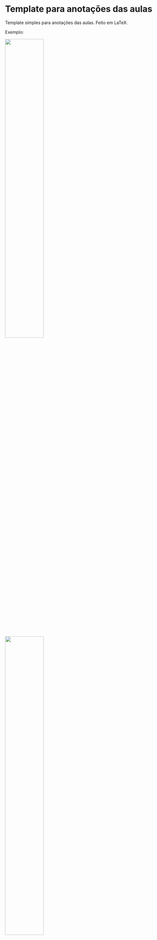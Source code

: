 # Template para anotações das aulas
Template simples para anotações das aulas. Feito em LaTeX.

Exemplo:

<img src="https://user-images.githubusercontent.com/60491870/125289893-1fe70c80-e2f6-11eb-81fd-9f806fe5364d.jpg" width="50%" height="50%">
<img src="https://user-images.githubusercontent.com/60491870/125289896-21183980-e2f6-11eb-878a-c19db93a0963.jpg" width="50%" height="50%">

[Link para o download em PDF](https://github.com/willsbit/template-anotacoes-UTF-LaTeX/files/6801462/template_anotacoes_UTF.pdf)
